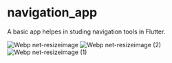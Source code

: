 # navigation_app

A basic app helpes in studing navigation tools in Flutter.



![Webp net-resizeimage](https://user-images.githubusercontent.com/51311257/73656086-640fbf80-46b5-11ea-9515-15192c44bff6.png)
![Webp net-resizeimage (2)](https://user-images.githubusercontent.com/51311257/73656088-640fbf80-46b5-11ea-8b58-5e598dfc978b.png)
![Webp net-resizeimage (1)](https://user-images.githubusercontent.com/51311257/73656089-640fbf80-46b5-11ea-9df8-8a7c66e30409.png)



